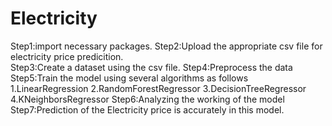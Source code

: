 # Electricity
Step1:import necessary packages.
Step2:Upload the appropriate csv file for electricity price predicition.  
Step3:Create a dataset using the csv file.
Step4:Preprocess the data
Step5:Train the model using several algorithms as follows
  1.LinearRegression
  2.RandomForestRegressor
  3.DecisionTreeRegressor
  4.KNeighborsRegressor
Step6:Analyzing the working of the model
Step7:Prediction of the Electricity price is accurately in this model.
